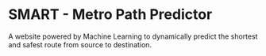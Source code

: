 # SMART - Metro Path Predictor

A website powered by Machine Learning to dynamically predict the shortest and safest route from source to destination.
